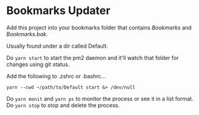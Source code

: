 # Bookmarks Updater
Add this project into your bookmarks folder that contains *Bookmarks* and *Bookmarks.bak*.

Usually found under a dir called Default.

Do `yarn start` to start the pm2 daemon and it'll watch that folder for changes using git status.

Add the following to .zshrc or .bashrc...

```
yarn --cwd ~/path/to/Default start &> /dev/null
```

Do `yarn monit` and `yarn ps` to monitor the process or see it in a list format.
Do `yarn stop` to stop and delete the process.
